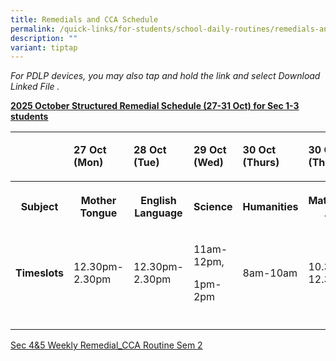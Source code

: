 ```yaml
---
title: Remedials and CCA Schedule
permalink: /quick-links/for-students/school-daily-routines/remedials-and-cca-schedule/
description: ""
variant: tiptap
---
```

<p><em>For PDLP devices, you may also tap and hold the link and select Download Linked File .</em>
</p>
<p><strong><u>2025 October Structured Remedial Schedule (27-31 Oct) for Sec 1-3 students</u></strong>
</p>
<table style="minWidth: 175px">
<colgroup>
<col>
<col>
<col>
<col>
<col>
<col>
<col>
</colgroup>
<tbody>
<tr>
<td rowspan="1" colspan="1">
<p></p>
</td>
<td rowspan="1" colspan="1">
<p><strong>27 Oct (Mon)</strong>
</p>
</td>
<td rowspan="1" colspan="1">
<p><strong>28 Oct (Tue)</strong>
</p>
</td>
<td rowspan="1" colspan="1">
<p><strong>29 Oct (Wed)</strong>
</p>
</td>
<td rowspan="1" colspan="1">
<p><strong> 30 Oct (Thurs)</strong>
</p>
</td>
<td rowspan="1" colspan="1">
<p><strong> 30 Oct (Thurs)</strong>
</p>
</td>
<td rowspan="1" colspan="1">
<p><strong>31 Oct (Fri)</strong>
</p>
</td>
</tr>
<tr>
<th rowspan="1" colspan="1">
<p>Subject</p>
</th>
<th rowspan="1" colspan="1">
<p>Mother Tongue</p>
</th>
<th rowspan="1" colspan="1">
<p>English Language</p>
</th>
<th rowspan="1" colspan="1">
<p>Science</p>
</th>
<th rowspan="1" colspan="1">
<p>Humanities</p>
</th>
<th rowspan="1" colspan="1">
<p>Mathematics/ A.Math</p>
</th>
<th rowspan="1" colspan="1">
<p>Mathematics/ A.Math</p>
</th>
</tr>
<tr>
<td rowspan="1" colspan="1">
<p><strong>Timeslots</strong>
</p>
</td>
<td rowspan="1" colspan="1">
<p>12.30pm-2.30pm</p>
</td>
<td rowspan="1" colspan="1">
<p>12.30pm-2.30pm</p>
</td>
<td rowspan="1" colspan="1">
<p>11am-12pm,</p>
<p>1pm-2pm</p>
</td>
<td rowspan="1" colspan="1">
<p>8am-10am</p>
</td>
<td rowspan="1" colspan="1">
<p>10.30am-12.30pm</p>
</td>
<td rowspan="1" colspan="1">
<p>8am-10am, 10.30am - 12.30pm</p>
</td>
</tr>
<tr>
<td rowspan="1" colspan="1">
<p></p>
</td>
<td rowspan="1" colspan="1">
<p></p>
</td>
<td rowspan="1" colspan="1">
<p></p>
</td>
<td rowspan="1" colspan="1">
<p></p>
</td>
<td rowspan="1" colspan="1">
<p></p>
</td>
<td rowspan="1" colspan="1">
<p></p>
</td>
<td rowspan="1" colspan="1">
<p></p>
</td>
</tr>
</tbody>
</table>
<p></p>
<p><a href="/files/Sec_4_5_Weekly_Remedial_CCA_Routine_2025_semester_2__24_Jun_2025_.pdf" rel="noopener nofollow" target="_blank">Sec 4&amp;5 Weekly Remedial_CCA Routine Sem 2</a>
</p>